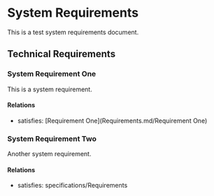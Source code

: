 # System Requirements

This is a test system requirements document.

## Technical Requirements

### System Requirement One

This is a system requirement.

#### Relations
* satisfies: [Requirement One](Requirements.md/Requirement One)

### System Requirement Two

Another system requirement.

#### Relations
* satisfies: specifications/Requirements